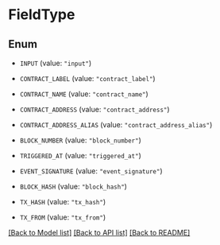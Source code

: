 # FieldType

## Enum


* `INPUT` (value: `"input"`)

* `CONTRACT_LABEL` (value: `"contract_label"`)

* `CONTRACT_NAME` (value: `"contract_name"`)

* `CONTRACT_ADDRESS` (value: `"contract_address"`)

* `CONTRACT_ADDRESS_ALIAS` (value: `"contract_address_alias"`)

* `BLOCK_NUMBER` (value: `"block_number"`)

* `TRIGGERED_AT` (value: `"triggered_at"`)

* `EVENT_SIGNATURE` (value: `"event_signature"`)

* `BLOCK_HASH` (value: `"block_hash"`)

* `TX_HASH` (value: `"tx_hash"`)

* `TX_FROM` (value: `"tx_from"`)


[[Back to Model list]](../README.md#documentation-for-models) [[Back to API list]](../README.md#documentation-for-api-endpoints) [[Back to README]](../README.md)


